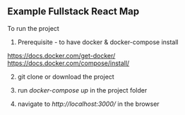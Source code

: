 ## Example Fullstack React Map

To run the project

 1. Prerequisite - to have docker & docker-compose install
 
 https://docs.docker.com/get-docker/
 https://docs.docker.com/compose/install/
 
 2. git clone or download the project
 
 3. run *docker-compose up* in the project folder
 
 4. navigate to *http://localhost:3000/* in the browser
